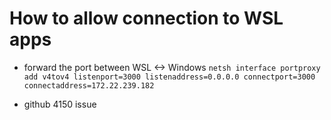 # How to allow connection to WSL apps

- forward the port between WSL <-> Windows
`netsh interface portproxy add v4tov4 listenport=3000 listenaddress=0.0.0.0 connectport=3000 connectaddress=172.22.239.182`

- github 4150 issue

